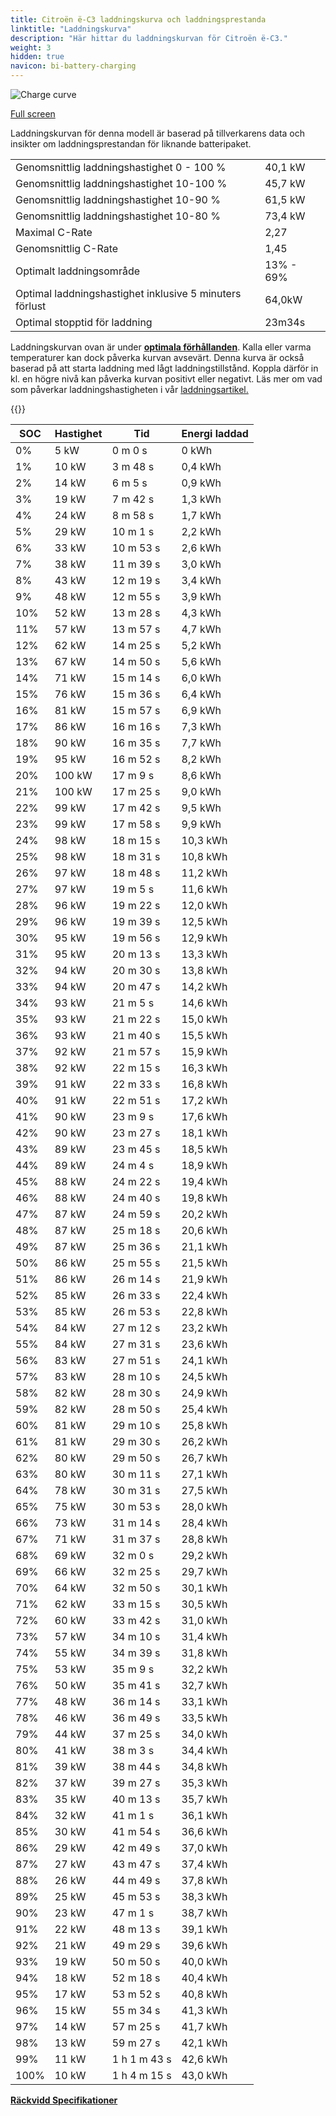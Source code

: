 ```yaml
---
title: Citroën ë-C3 laddningskurva och laddningsprestanda
linktitle: "Laddningskurva"
description: "Här hittar du laddningskurvan för Citroën ë-C3."
weight: 3
hidden: true
navicon: bi-battery-charging
---
```

<!-- markdownlint-disable MD033 -->
<img src="/images/models/citroën/ë-c3/ë-c3/chargingcurve.svg" alt="Charge curve" class="img-fluid">

[Full screen](/images/models/citroën/ë-c3/ë-c3/chargingcurve.svg)


<div class="alert alert-primary" role="alert">
Laddningskurvan för denna modell är baserad på tillverkarens data och insikter om laddningsprestandan för liknande batteripaket.
</div>
<table class="table table-striped border">
<tbody>
<tr>
<td>Genomsnittlig laddningshastighet 0 - 100 %</td><td>40,1 kW</td>
</tr>
<tr>
<td>Genomsnittlig laddningshastighet 10-100 %</td><td>45,7 kW</td>
</tr>
<tr>
<td>Genomsnittlig laddningshastighet 10-90 %</td><td>61,5 kW</td>
</tr>
<tr>
<td>Genomsnittlig laddningshastighet 10-80 %</td><td>73,4 kW</td>
</tr>
<tr>
<td>Maximal C-Rate</td><td>2,27</td>
</tr>
<tr>
<td>Genomsnittlig C-Rate</td><td>1,45</td>
</tr>
<tr>
<td>Optimalt laddningsområde</td><td>13% - 69%</td>
</tr>
<tr>
<td>Optimal laddningshastighet inklusive 5 minuters förlust</td><td>64,0kW</td>
</tr>
<tr>
<td>Optimal stopptid för laddning</td><td>23m34s</td>
</tr>
</tbody>
</table>


Laddningskurvan ovan är under **[optimala förhållanden](../../../../../technology/battery/charging/#temperatur)**. Kalla eller varma temperaturer kan dock påverka kurvan avsevärt. Denna kurva är också baserad på att starta laddning med lågt laddningstillstånd. Koppla därför in kl. en högre nivå kan påverka kurvan positivt eller negativt. Läs mer om vad som påverkar laddningshastigheten i vår [laddningsartikel.](../../../../../technology/battery/charging/)


{{<evkxdisplayaddarticle />}}
<table class="table table-striped border">
<thead>
<tr><th>SOC</th><th>Hastighet</th><th>Tid</th><th>Energi laddad</th></tr>
</thead>
<tbody>
<tr>
<td>0%</td><td>5 kW</td><td> 0 m 0 s </td><td>0 kWh </td>
</tr>
<tr>
<td>1%</td><td>10 kW</td><td> 3 m 48 s </td><td>0,4 kWh </td>
</tr>
<tr>
<td>2%</td><td>14 kW</td><td> 6 m 5 s </td><td>0,9 kWh </td>
</tr>
<tr>
<td>3%</td><td>19 kW</td><td> 7 m 42 s </td><td>1,3 kWh </td>
</tr>
<tr>
<td>4%</td><td>24 kW</td><td> 8 m 58 s </td><td>1,7 kWh </td>
</tr>
<tr>
<td>5%</td><td>29 kW</td><td> 10 m 1 s </td><td>2,2 kWh </td>
</tr>
<tr>
<td>6%</td><td>33 kW</td><td> 10 m 53 s </td><td>2,6 kWh </td>
</tr>
<tr>
<td>7%</td><td>38 kW</td><td> 11 m 39 s </td><td>3,0 kWh </td>
</tr>
<tr>
<td>8%</td><td>43 kW</td><td> 12 m 19 s </td><td>3,4 kWh </td>
</tr>
<tr>
<td>9%</td><td>48 kW</td><td> 12 m 55 s </td><td>3,9 kWh </td>
</tr>
<tr>
<td>10%</td><td>52 kW</td><td> 13 m 28 s </td><td>4,3 kWh </td>
</tr>
<tr>
<td>11%</td><td>57 kW</td><td> 13 m 57 s </td><td>4,7 kWh </td>
</tr>
<tr>
<td>12%</td><td>62 kW</td><td> 14 m 25 s </td><td>5,2 kWh </td>
</tr>
<tr>
<td>13%</td><td>67 kW</td><td> 14 m 50 s </td><td>5,6 kWh </td>
</tr>
<tr>
<td>14%</td><td>71 kW</td><td> 15 m 14 s </td><td>6,0 kWh </td>
</tr>
<tr>
<td>15%</td><td>76 kW</td><td> 15 m 36 s </td><td>6,4 kWh </td>
</tr>
<tr>
<td>16%</td><td>81 kW</td><td> 15 m 57 s </td><td>6,9 kWh </td>
</tr>
<tr>
<td>17%</td><td>86 kW</td><td> 16 m 16 s </td><td>7,3 kWh </td>
</tr>
<tr>
<td>18%</td><td>90 kW</td><td> 16 m 35 s </td><td>7,7 kWh </td>
</tr>
<tr>
<td>19%</td><td>95 kW</td><td> 16 m 52 s </td><td>8,2 kWh </td>
</tr>
<tr>
<td>20%</td><td>100 kW</td><td> 17 m 9 s </td><td>8,6 kWh </td>
</tr>
<tr>
<td>21%</td><td>100 kW</td><td> 17 m 25 s </td><td>9,0 kWh </td>
</tr>
<tr>
<td>22%</td><td>99 kW</td><td> 17 m 42 s </td><td>9,5 kWh </td>
</tr>
<tr>
<td>23%</td><td>99 kW</td><td> 17 m 58 s </td><td>9,9 kWh </td>
</tr>
<tr>
<td>24%</td><td>98 kW</td><td> 18 m 15 s </td><td>10,3 kWh </td>
</tr>
<tr>
<td>25%</td><td>98 kW</td><td> 18 m 31 s </td><td>10,8 kWh </td>
</tr>
<tr>
<td>26%</td><td>97 kW</td><td> 18 m 48 s </td><td>11,2 kWh </td>
</tr>
<tr>
<td>27%</td><td>97 kW</td><td> 19 m 5 s </td><td>11,6 kWh </td>
</tr>
<tr>
<td>28%</td><td>96 kW</td><td> 19 m 22 s </td><td>12,0 kWh </td>
</tr>
<tr>
<td>29%</td><td>96 kW</td><td> 19 m 39 s </td><td>12,5 kWh </td>
</tr>
<tr>
<td>30%</td><td>95 kW</td><td> 19 m 56 s </td><td>12,9 kWh </td>
</tr>
<tr>
<td>31%</td><td>95 kW</td><td> 20 m 13 s </td><td>13,3 kWh </td>
</tr>
<tr>
<td>32%</td><td>94 kW</td><td> 20 m 30 s </td><td>13,8 kWh </td>
</tr>
<tr>
<td>33%</td><td>94 kW</td><td> 20 m 47 s </td><td>14,2 kWh </td>
</tr>
<tr>
<td>34%</td><td>93 kW</td><td> 21 m 5 s </td><td>14,6 kWh </td>
</tr>
<tr>
<td>35%</td><td>93 kW</td><td> 21 m 22 s </td><td>15,0 kWh </td>
</tr>
<tr>
<td>36%</td><td>93 kW</td><td> 21 m 40 s </td><td>15,5 kWh </td>
</tr>
<tr>
<td>37%</td><td>92 kW</td><td> 21 m 57 s </td><td>15,9 kWh </td>
</tr>
<tr>
<td>38%</td><td>92 kW</td><td> 22 m 15 s </td><td>16,3 kWh </td>
</tr>
<tr>
<td>39%</td><td>91 kW</td><td> 22 m 33 s </td><td>16,8 kWh </td>
</tr>
<tr>
<td>40%</td><td>91 kW</td><td> 22 m 51 s </td><td>17,2 kWh </td>
</tr>
<tr>
<td>41%</td><td>90 kW</td><td> 23 m 9 s </td><td>17,6 kWh </td>
</tr>
<tr>
<td>42%</td><td>90 kW</td><td> 23 m 27 s </td><td>18,1 kWh </td>
</tr>
<tr>
<td>43%</td><td>89 kW</td><td> 23 m 45 s </td><td>18,5 kWh </td>
</tr>
<tr>
<td>44%</td><td>89 kW</td><td> 24 m 4 s </td><td>18,9 kWh </td>
</tr>
<tr>
<td>45%</td><td>88 kW</td><td> 24 m 22 s </td><td>19,4 kWh </td>
</tr>
<tr>
<td>46%</td><td>88 kW</td><td> 24 m 40 s </td><td>19,8 kWh </td>
</tr>
<tr>
<td>47%</td><td>87 kW</td><td> 24 m 59 s </td><td>20,2 kWh </td>
</tr>
<tr>
<td>48%</td><td>87 kW</td><td> 25 m 18 s </td><td>20,6 kWh </td>
</tr>
<tr>
<td>49%</td><td>87 kW</td><td> 25 m 36 s </td><td>21,1 kWh </td>
</tr>
<tr>
<td>50%</td><td>86 kW</td><td> 25 m 55 s </td><td>21,5 kWh </td>
</tr>
<tr>
<td>51%</td><td>86 kW</td><td> 26 m 14 s </td><td>21,9 kWh </td>
</tr>
<tr>
<td>52%</td><td>85 kW</td><td> 26 m 33 s </td><td>22,4 kWh </td>
</tr>
<tr>
<td>53%</td><td>85 kW</td><td> 26 m 53 s </td><td>22,8 kWh </td>
</tr>
<tr>
<td>54%</td><td>84 kW</td><td> 27 m 12 s </td><td>23,2 kWh </td>
</tr>
<tr>
<td>55%</td><td>84 kW</td><td> 27 m 31 s </td><td>23,6 kWh </td>
</tr>
<tr>
<td>56%</td><td>83 kW</td><td> 27 m 51 s </td><td>24,1 kWh </td>
</tr>
<tr>
<td>57%</td><td>83 kW</td><td> 28 m 10 s </td><td>24,5 kWh </td>
</tr>
<tr>
<td>58%</td><td>82 kW</td><td> 28 m 30 s </td><td>24,9 kWh </td>
</tr>
<tr>
<td>59%</td><td>82 kW</td><td> 28 m 50 s </td><td>25,4 kWh </td>
</tr>
<tr>
<td>60%</td><td>81 kW</td><td> 29 m 10 s </td><td>25,8 kWh </td>
</tr>
<tr>
<td>61%</td><td>81 kW</td><td> 29 m 30 s </td><td>26,2 kWh </td>
</tr>
<tr>
<td>62%</td><td>80 kW</td><td> 29 m 50 s </td><td>26,7 kWh </td>
</tr>
<tr>
<td>63%</td><td>80 kW</td><td> 30 m 11 s </td><td>27,1 kWh </td>
</tr>
<tr>
<td>64%</td><td>78 kW</td><td> 30 m 31 s </td><td>27,5 kWh </td>
</tr>
<tr>
<td>65%</td><td>75 kW</td><td> 30 m 53 s </td><td>28,0 kWh </td>
</tr>
<tr>
<td>66%</td><td>73 kW</td><td> 31 m 14 s </td><td>28,4 kWh </td>
</tr>
<tr>
<td>67%</td><td>71 kW</td><td> 31 m 37 s </td><td>28,8 kWh </td>
</tr>
<tr>
<td>68%</td><td>69 kW</td><td> 32 m 0 s </td><td>29,2 kWh </td>
</tr>
<tr>
<td>69%</td><td>66 kW</td><td> 32 m 25 s </td><td>29,7 kWh </td>
</tr>
<tr>
<td>70%</td><td>64 kW</td><td> 32 m 50 s </td><td>30,1 kWh </td>
</tr>
<tr>
<td>71%</td><td>62 kW</td><td> 33 m 15 s </td><td>30,5 kWh </td>
</tr>
<tr>
<td>72%</td><td>60 kW</td><td> 33 m 42 s </td><td>31,0 kWh </td>
</tr>
<tr>
<td>73%</td><td>57 kW</td><td> 34 m 10 s </td><td>31,4 kWh </td>
</tr>
<tr>
<td>74%</td><td>55 kW</td><td> 34 m 39 s </td><td>31,8 kWh </td>
</tr>
<tr>
<td>75%</td><td>53 kW</td><td> 35 m 9 s </td><td>32,2 kWh </td>
</tr>
<tr>
<td>76%</td><td>50 kW</td><td> 35 m 41 s </td><td>32,7 kWh </td>
</tr>
<tr>
<td>77%</td><td>48 kW</td><td> 36 m 14 s </td><td>33,1 kWh </td>
</tr>
<tr>
<td>78%</td><td>46 kW</td><td> 36 m 49 s </td><td>33,5 kWh </td>
</tr>
<tr>
<td>79%</td><td>44 kW</td><td> 37 m 25 s </td><td>34,0 kWh </td>
</tr>
<tr>
<td>80%</td><td>41 kW</td><td> 38 m 3 s </td><td>34,4 kWh </td>
</tr>
<tr>
<td>81%</td><td>39 kW</td><td> 38 m 44 s </td><td>34,8 kWh </td>
</tr>
<tr>
<td>82%</td><td>37 kW</td><td> 39 m 27 s </td><td>35,3 kWh </td>
</tr>
<tr>
<td>83%</td><td>35 kW</td><td> 40 m 13 s </td><td>35,7 kWh </td>
</tr>
<tr>
<td>84%</td><td>32 kW</td><td> 41 m 1 s </td><td>36,1 kWh </td>
</tr>
<tr>
<td>85%</td><td>30 kW</td><td> 41 m 54 s </td><td>36,6 kWh </td>
</tr>
<tr>
<td>86%</td><td>29 kW</td><td> 42 m 49 s </td><td>37,0 kWh </td>
</tr>
<tr>
<td>87%</td><td>27 kW</td><td> 43 m 47 s </td><td>37,4 kWh </td>
</tr>
<tr>
<td>88%</td><td>26 kW</td><td> 44 m 49 s </td><td>37,8 kWh </td>
</tr>
<tr>
<td>89%</td><td>25 kW</td><td> 45 m 53 s </td><td>38,3 kWh </td>
</tr>
<tr>
<td>90%</td><td>23 kW</td><td> 47 m 1 s </td><td>38,7 kWh </td>
</tr>
<tr>
<td>91%</td><td>22 kW</td><td> 48 m 13 s </td><td>39,1 kWh </td>
</tr>
<tr>
<td>92%</td><td>21 kW</td><td> 49 m 29 s </td><td>39,6 kWh </td>
</tr>
<tr>
<td>93%</td><td>19 kW</td><td> 50 m 50 s </td><td>40,0 kWh </td>
</tr>
<tr>
<td>94%</td><td>18 kW</td><td> 52 m 18 s </td><td>40,4 kWh </td>
</tr>
<tr>
<td>95%</td><td>17 kW</td><td> 53 m 52 s </td><td>40,8 kWh </td>
</tr>
<tr>
<td>96%</td><td>15 kW</td><td> 55 m 34 s </td><td>41,3 kWh </td>
</tr>
<tr>
<td>97%</td><td>14 kW</td><td> 57 m 25 s </td><td>41,7 kWh </td>
</tr>
<tr>
<td>98%</td><td>13 kW</td><td> 59 m 27 s </td><td>42,1 kWh </td>
</tr>
<tr>
<td>99%</td><td>11 kW</td><td>1 h 1 m 43 s </td><td>42,6 kWh </td>
</tr>
<tr>
<td>100%</td><td>10 kW</td><td>1 h 4 m 15 s </td><td>43,0 kWh </td>
</tr>
</tbody>
</table>

<div class="mt-3 mb-3">
<a href="../rangeandconsumption/" class="text-decoration-none text-black">
<strong><i class="bi-arrow-left"></i> Räckvidd </strong>
</a>
<a href="../specifications/" class="text-decoration-none text-black float-end">
<strong>Specifikationer <i class="bi-arrow-right"></i></strong>
</a>
</div>
